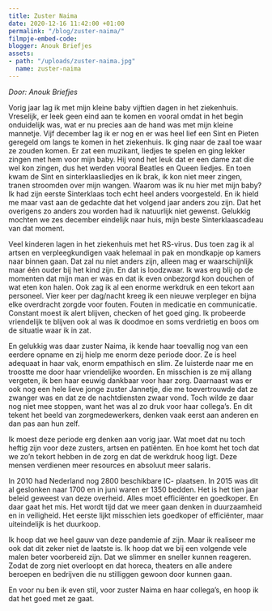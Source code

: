 ```yaml
---
title: Zuster Naima
date: 2020-12-16 11:42:00 +01:00
permalink: "/blog/zuster-naima/"
filmpje-embed-code: 
blogger: Anouk Briefjes
assets:
- path: "/uploads/zuster-naima.jpg"
  name: zuster-naima
---
```


*Door: Anouk Briefjes*

Vorig jaar lag ik met mijn kleine baby vijftien dagen in het ziekenhuis. Vreselijk, er leek geen eind aan te komen en vooral omdat in het begin onduidelijk was, wat er nu precies aan de hand was met mijn kleine mannetje. Vijf december lag ik er nog en er was heel lief een Sint en Pieten geregeld om langs te komen in het ziekenhuis. Ik ging naar de zaal toe waar ze zouden komen. Er zat een muzikant, liedjes te spelen en ging lekker zingen met hem voor mijn baby. Hij vond het leuk dat er een dame zat die wel kon zingen, dus het werden vooral Beatles en Queen liedjes. En toen kwam de Sint en sinterklaasliedjes en ik brak, ik kon niet meer zingen, tranen stroomden over mijn wangen. Waarom was ik nu hier met mijn baby? Ik had zijn eerste Sinterklaas toch echt heel anders voorgesteld. En ik hield me maar vast aan de gedachte dat het volgend jaar anders zou zijn. Dat het overigens zo anders zou worden had ik natuurlijk niet gewenst. Gelukkig mochten we zes december eindelijk naar huis, mijn beste Sinterklaascadeau van dat moment. 

Veel kinderen lagen in het ziekenhuis met het RS-virus. Dus toen zag ik al artsen en verpleegkundigen vaak helemaal in pak en mondkapje op kamers naar binnen gaan. Dat zal nu niet anders zijn, alleen mag er waarschijnlijk maar één ouder bij het kind zijn. En dat is loodzwaar. Ik was erg blij op de momenten dat mijn man er was en dat ik even onbezorgd kon douchen of wat eten kon halen. Ook zag ik al een enorme werkdruk en een tekort aan personeel. Vier keer per dag/nacht kreeg ik een nieuwe verpleger en bijna elke overdracht zorgde voor fouten. Fouten in medicatie en communicatie. Constant moest ik alert blijven, checken of het goed ging. Ik probeerde vriendelijk te blijven ook al was ik doodmoe en soms verdrietig en boos om de situatie waar ik in zat. 

En gelukkig was daar zuster Naima, ik kende haar toevallig nog van een eerdere opname en zij hielp me enorm deze periode door. Ze is heel adequaat in haar vak, enorm empathisch en slim. Ze luisterde naar me en troostte me door haar vriendelijke woorden. En misschien is ze mij allang vergeten, ik ben haar eeuwig dankbaar voor haar zorg. Daarnaast was er ook nog een hele lieve jonge zuster Jannetje, die me toevertrouwde dat ze zwanger was en dat ze de nachtdiensten zwaar vond. Toch wilde ze daar nog niet mee stoppen, want het was al zo druk voor haar collega’s. En dit tekent het beeld van zorgmedewerkers, denken vaak eerst aan anderen en dan pas aan hun zelf.

Ik moest deze periode erg denken aan vorig jaar. Wat moet dat nu toch heftig zijn voor deze zusters, artsen en patiënten. En hoe komt het toch dat we zo’n tekort hebben in de zorg en dat de werkdruk hoog ligt. Deze mensen verdienen meer resources en absoluut meer salaris. 

In 2010 had Nederland nog 2800 beschikbare IC- plaatsen. In 2015 was dit al geslonken naar 1700 en in juni waren er 1350 bedden. Het is het tien jaar beleid geweest van deze overheid. Alles moet efficiënter en goedkoper. En daar gaat het mis. Het wordt tijd dat we meer gaan denken in duurzaamheid en in veiligheid. Het eerste lijkt misschien iets goedkoper of efficiënter, maar uiteindelijk is het duurkoop. 

Ik hoop dat we heel gauw van deze pandemie af zijn. Maar ik realiseer me ook dat dit zeker niet de laatste is. Ik hoop dat we bij een volgende vele malen beter voorbereid zijn. Dat we slimmer en sneller kunnen reageren. Zodat de zorg niet overloopt en dat horeca, theaters en alle andere beroepen en bedrijven die nu stilliggen gewoon door kunnen gaan. 

En voor nu ben ik even stil, voor zuster Naima en haar collega’s, en hoop ik dat het goed met ze gaat.
